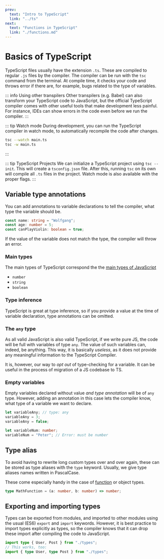 ```yaml
---
prev:
  text: "Intro to TypeScript"
  link: "../ts"
next:
  text: "Functions in TypeScript"
  link: "./functions.md"
---
```


# Basics of TypeScript

TypeScript files usually have the extension `.ts`. These are compiled to regular `.js` files by the compiler. The compiler can be run with the `tsc` command from the terminal. At compile time, it checks your code and throws error if there are, for example, bugs related to the type of variables.

::: info Using other transpilers
Other transpilers (e.g. Babel) can also transform your TypeScript code to JavaScript, but the official TypeScript compiler comes with other useful tools that make development less painful. For instance, IDEs can show errors in the code even before we run the compiler.
:::

::: tip Watch mode
During development, you can run the TypeScript compiler in watch mode, to automatically recompile the code after changes.

```bash
tsc --watch main.ts
tsc -w main.ts
```

:::

::: tip TypeScript Projects
We can initialize a TypeScript project using `tsc --init`. This will create a `tsconfig.json` file. After this, running `tsc` on its own will compile all `.ts` files in the project. Watch mode is also available with the proper flags.
:::

## Variable type annotations

You can add annotations to variable declarations to tell the compiler, what type the variable should be.

```typescript
const name: string = "Wolfgang";
const age: number = 5;
const canPlayViolin: boolean = true;
```

If the value of the variable does not match the type, the compiler will throw an error.

### Main types

The main types of TypeScript correspond the the [main types of JavaScript](../js/basics#variable-types)

- `number`
- `string`
- `boolean`

### Type inference

TypeScript is great at type inference, so if you provide a value at the time of variable declaration, type annotations can be omitted.

### The `any` type

As all valid JavaScript is also valid TypeScript, if we write pure JS, the code will be full with variables of type `any`. The value of such variables can, indeed, be anything. This way, it is basically _useless_, as it does not provide any meaningful information to the TypeScript Compiler.

It is, however, our way to _opt out_ of type-checking for a variable. It can be useful in the process of migration of a JS codebase to TS.

### Empty variables

Empty variables declared without value _and type annotation_ will be of `any` type. However, adding an annotation in this case lets the compiler know, what type of a variable we want to declare.

```typescript
let variableAny; // type: any
variableAny = 3;
variableAny = false;

let variableNum: number;
variableNum = "Peter"; // Error: must be number
```

## Type alias

To avoid having to rewrite long custom types over and over again, these can be stored as type aliases with the `type` keyword. Usually, we give type aliases names written in PascalCase.

These come especially handy in the case of [function](./functions#function-types) or object types.

```typescript
type MathFunction = (a: number, b: number) => number;
```

## Exporting and importing types

Types can be exported from modules, and imported to other modules using the usual (ES6) `export` and `import` keywords. However, it is best practice to import types explicitly as types, so the compiler knows that it can drop these import after compiling the code to JavaScript.

```typescript
import type { User, Post } from "./types";
// This works, too:
import { type User, type Post } from "./types";
```
